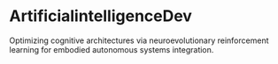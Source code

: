 # ArtificialintelligenceDev
Optimizing cognitive architectures via neuroevolutionary reinforcement learning for embodied autonomous systems integration.
